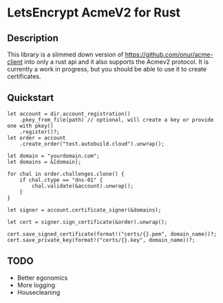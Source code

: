 # LetsEncrypt AcmeV2 for Rust

## Description

This library is a slimmed down version of https://github.com/onur/acme-client into only a rust api and it also supports the Acmev2 protocol. It is currently a work in progress, but you should be able to use it to create certificates.

## Quickstart

```
let account = dir.account_registration()
    .pkey_from_file(path) // optional, will create a key or provide one with pkey()
    .register()?;
let order = account
    .create_order("test.autobuild.cloud").unwrap();

let domain = "yourdomain.com";
let domains = &[domain];

for chal in order.challenges.clone() {
    if chal.ctype == "dns-01" {
        chal.validate(&account).unwrap();
    }
}

let signer = account.certificate_signer(&domains);

let cert = signer.sign_certificate(&order).unwrap();

cert.save_signed_certificate(format!("certs/{}.pem", domain_name))?;
cert.save_private_key(format!("certs/{}.key", domain_name))?;
```

## TODO

- Better egonomics
- More logging
- Housecleaning

